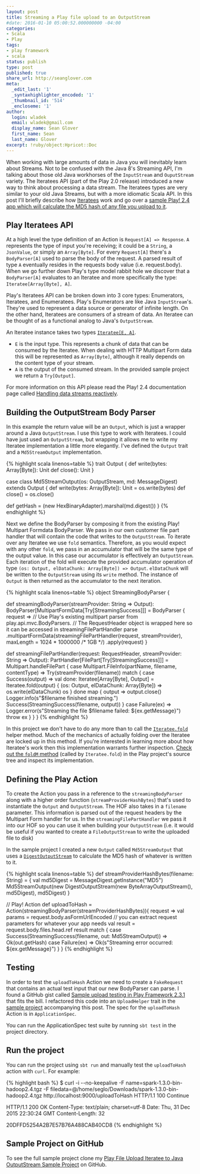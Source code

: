 ```yaml
---
layout: post
title: Streaming a Play file upload to an OutputStream
#date: 2016-01-10 05:00:52.000000000 -04:00
categories:
- Scala
- Play
tags:
- play framework
- scala
status: publish
type: post
published: true
share_url: http://seanglover.com
meta:
  _edit_last: '1'
  _syntaxhighlighter_encoded: '1'
  _thumbnail_id: '514'
  _encloseme: '1'
author:
  login: wladek
  email: wladek@gmail.com
  display_name: Sean Glover
  first_name: Sean
  last_name: Glover
excerpt: !ruby/object:Hpricot::Doc
---
```


When working with large amounts of data in Java you will inevitably learn about Streams.  Not to be confused with the Java 8's Streaming API, I'm talking about those old Java workhorses of the `InputStream` and `OuputStream` variety.  The Iteratees API (part of the Play 2.0 release) introduced a new way to think about processing a data stream.  The Iteratees types are very similar to your old Java Streams, but with a more idiomatic Scala API.  In this post I'll briefly describe how [Iteratees](https://www.playframework.com/documentation/2.4.x/Iteratees) work and go over a [sample Play! 2.4 app which will calculate the MD5 hash of any file you upload to it](https://github.com/seglo/play-file-upload-streaming).

## Play Iteratees API

At a high level the type definition of an Action is `Request[A] => Response`.  `A` represents the type of input you're receiving; it could be a `String`, a `JsonValue`, or simply an `Array[Byte]`.  For every `Request[A]` there's a `BodyParser[A]` used to parse the body of the request.  A parsed result of type `A` eventually resides in the requests body value (i.e. request.body).  When we go further down Play's type model rabbit hole we discover that a `BodyParser[A]` evaluates to an Iteratee and more specifically the type: `Iteratee[Array[Byte], A]`.

Play's Iteratees API can be broken down into 3 core types: Enumerators, Iteratees, and Enumeratees.  Play's Enumerators are like Java `InputStream`'s.  They're used to represent a data source or generator of infinite length.  On the other hand, Iteratees are consumers of a stream of data.  An Iteratee can be thought of as a functional analog to Java's `OutputStream`.

An Iteratee instance takes two types [`Iteratee[E, A]`](https://www.playframework.com/documentation/2.4.x/api/scala/index.html#play.api.libs.iteratee.Iteratee).  

- `E` is the input type.  This represents a chunk of data that can be consumed by the Iteratee.  When dealing with HTTP Multipart Form data this will be represented as `Array[Byte]`, although it really depends on the content type of your stream.
- `A` is the output of the consumed stream.  In the provided sample project we return a `Try[Output]`.

For more information on this API please read the Play! 2.4 documentation page called [Handling data streams reactively](https://www.playframework.com/documentation/2.4.x/Iteratees).

## Building the OutputStream Body Parser

In this example the return value will be an `Output`, which is just a wrapper around a Java `OutputStream`.  I use this type to work with Iteratees.  I could have just used an `OutputStream`, but wrapping it allows me to write my Iteratee implementation a little more elegantly.  I've defined the `Output` trait and a `Md5StreamOutput` implementation.

{% highlight scala linenos=table %}
trait Output {
  def write(bytes: Array[Byte]): Unit
  def close(): Unit
}

case class Md5StreamOutput(os: OutputStream, md: MessageDigest) extends Output {
  def write(bytes: Array[Byte]): Unit = os.write(bytes)
  def close() = os.close()

  def getHash = (new HexBinaryAdapter).marshal(md.digest())
}
{% endhighlight %}

Next we define the BodyParser by composing it from the existing Play! Multipart Formdata BodyParser.  We pass in our own customer file part handler that will contain the code that writes to the `OutputStream`.  To iterate over any Iteratee we use `fold` semantics.  Therefore, as you would expect with any other `fold`, we pass in an accumulator that will be the same type of the output value.  In this case our accumulator is effectively an `OutputStream`.  Each iteration of the fold will execute the provided accumulator operation of type `(os: Output, elDataChunk: Array[Byte]) => Output`.  `elDataChunk` will be written to the `OutputStream` using its `write` method.  The instance of `Output` is then returned as the accumulator to the next iteration.

{% highlight scala linenos=table %}
object StreamingBodyParser {

  def streamingBodyParser(streamProvider: String => Output): BodyParser[MultipartFormData[Try[StreamingSuccess]]] =
    BodyParser { request =>
      // Use Play's existing multipart parser from play.api.mvc.BodyParsers.
      // The RequestHeader object is wrapped here so it can be accessed in streamingFilePartHandler
      parse
        .multipartFormData(streamingFilePartHandler(request, streamProvider), maxLength = 1024 * 1000000 /* 1GB */)
        .apply(request)
    }

  def streamingFilePartHandler(request: RequestHeader,
                               streamProvider: String => Output): PartHandler[FilePart[Try[StreamingSuccess]]] =
    Multipart.handleFilePart {
      case Multipart.FileInfo(partName, filename, contentType) =>
        Try(streamProvider(filename)) match {
          case Success(output) =>
            val done: Iteratee[Array[Byte], Output] = Iteratee.fold(output) { (os: Output, elDataChunk: Array[Byte]) =>
              os.write(elDataChunk)
              os
            }
            done map { output =>
              output.close()
              Logger.info(s"$filename finished streaming.")
              Success(StreamingSuccess(filename, output))
            }
          case Failure(ex) =>
            Logger.error(s"Streaming the file $filename failed: ${ex.getMessage}")
            throw ex
      }
    }
}
{% endhighlight %}

In this project we don't have to do any more than to call the [`Iteratee.fold`](https://www.playframework.com/documentation/2.4.x/api/scala/index.html#play.api.libs.iteratee.Iteratee$@fold[E,A](state:A)(f:(A,E)=%3EA)(implicitec:scala.concurrent.ExecutionContext):play.api.libs.iteratee.Iteratee[E,A]) helper method.  Much of the mechanics of actually folding over the Iteratee are locked up in this method.  If you're interested in learning more about how Iteratee's work then this implementation warrants further inspection.  [Check out the `foldM` method](https://github.com/playframework/playframework/blob/2.4.6/framework/src/iteratees/src/main/scala/play/api/libs/iteratee/Iteratee.scala) (called by `Iteratee.fold`) in the Play project's source tree and inspect its implementation.

## Defining the Play Action

To create the Action you pass in a reference to the `streamingBodyParser` along with a higher order function (`streamProviderHashBytes`) that's used to instantiate the `Output` and `OutputStream`.  The HOF also takes in a `filename` parameter.  This information is parsed out of the request headers by the Multipart Form handler for us.  In the `streamingFilePartHandler` we pass it into our HOF so you can use it when building your `OutputStream` (i.e. it would be useful if you wanted to create a `FileOutputStream` to write the uploaded file to disk)

In the sample project I created a new `Output` called `Md5StreamOutput` that uses a [`DigestOutputStream`](https://docs.oracle.com/javase/8/docs/api/java/security/DigestOutputStream.html) to calculate the MD5 hash of whatever is written to it.

{% highlight scala linenos=table %}
  def streamProviderHashBytes(filename: String) = {
    val md5Digest = MessageDigest.getInstance("MD5")
    Md5StreamOutput(new DigestOutputStream(new ByteArrayOutputStream(), md5Digest), md5Digest)
  }

  // Play! Action
  def uploadToHash = Action(streamingBodyParser(streamProviderHashBytes)){ request =>
    val params = request.body.asFormUrlEncoded // you can extract request parameters for whatever your app needs
    val result = request.body.files.head.ref
    result match {
      case Success(StreamingSuccess(filename, out: Md5StreamOutput)) => Ok(out.getHash)
      case Failure(ex) => Ok(s"Streaming error occurred: ${ex.getMessage}")
    }
  }
{% endhighlight %}

## Testing

In order to test the `uploadToHash` Action we need to create a `FakeRequest` that contains an actual test input that our new BodyParser can parse.  I found a GitHub gist called [Sample upload testing in Play Framework 2.3.1](https://gist.github.com/emrecelikten/58ae4a4cb572cfaeb525) that fits the bill.  I refactored this code into an `UploadHelper` trait in the [sample project](https://github.com/seglo/play-file-upload-streaming) accompanying this post.  The spec for the `uploadToHash` Action is in `ApplicationSpec`.

You can run the ApplicationSpec test suite by running `sbt test` in the project directory.

## Run the project

You can run the project using `sbt run` and manually test the `uploadToHash` action with `curl`.  For example:

{% highlight bash %}
$ curl -i --no-keepalive -F name=spark-1.3.0-bin-hadoop2.4.tgz -F filedata=@/home/seglo/Downloads/spark-1.3.0-bin-hadoop2.4.tgz http://localhost:9000/uploadToHash
HTTP/1.1 100 Continue

HTTP/1.1 200 OK
Content-Type: text/plain; charset=utf-8
Date: Thu, 31 Dec 2015 22:30:24 GMT
Content-Length: 32

20DFFD5254A2B7E57B76A488CAB40CD8
{% endhighlight %}

## Sample Project on GitHub

To see the full sample project clone my [Play File Upload Iteratee to Java OutputStream Sample Project](https://github.com/seglo/play-file-upload-streaming) on GitHub.